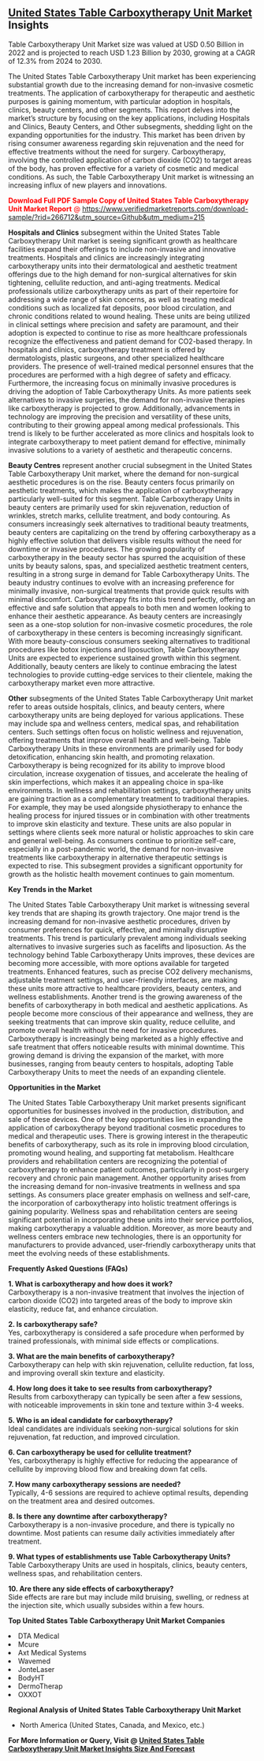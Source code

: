 <h2><a href="https://www.verifiedmarketreports.com/download-sample/?rid=266712&amp;utm_source=Github&amp;utm_medium=215" target="_blank">United States Table Carboxytherapy Unit Market</a> Insights</h2><p>Table Carboxytherapy Unit Market size was valued at USD 0.50 Billion in 2022 and is projected to reach USD 1.23 Billion by 2030, growing at a CAGR of 12.3% from 2024 to 2030.</p><p><p>The United States Table Carboxytherapy Unit market has been experiencing substantial growth due to the increasing demand for non-invasive cosmetic treatments. The application of carboxytherapy for therapeutic and aesthetic purposes is gaining momentum, with particular adoption in hospitals, clinics, beauty centers, and other segments. This report delves into the market’s structure by focusing on the key applications, including Hospitals and Clinics, Beauty Centers, and Other subsegments, shedding light on the expanding opportunities for the industry. This market has been driven by rising consumer awareness regarding skin rejuvenation and the need for effective treatments without the need for surgery. Carboxytherapy, involving the controlled application of carbon dioxide (CO2) to target areas of the body, has proven effective for a variety of cosmetic and medical conditions. As such, the Table Carboxytherapy Unit market is witnessing an increasing influx of new players and innovations. <p><span class=""><span style="color: #ff0000;"><strong>Download Full PDF Sample Copy of United States Table Carboxytherapy Unit Market Report</strong> @ </span><a href="https://www.verifiedmarketreports.com/download-sample/?rid=266712&amp;utm_source=Github&amp;utm_medium=215" target="_blank">https://www.verifiedmarketreports.com/download-sample/?rid=266712&amp;utm_source=Github&amp;utm_medium=215</a></span></p></p> <p><strong>Hospitals and Clinics</strong> subsegment within the United States Table Carboxytherapy Unit market is seeing significant growth as healthcare facilities expand their offerings to include non-invasive and innovative treatments. Hospitals and clinics are increasingly integrating carboxytherapy units into their dermatological and aesthetic treatment offerings due to the high demand for non-surgical alternatives for skin tightening, cellulite reduction, and anti-aging treatments. Medical professionals utilize carboxytherapy units as part of their repertoire for addressing a wide range of skin concerns, as well as treating medical conditions such as localized fat deposits, poor blood circulation, and chronic conditions related to wound healing. These units are being utilized in clinical settings where precision and safety are paramount, and their adoption is expected to continue to rise as more healthcare professionals recognize the effectiveness and patient demand for CO2-based therapy. In hospitals and clinics, carboxytherapy treatment is offered by dermatologists, plastic surgeons, and other specialized healthcare providers. The presence of well-trained medical personnel ensures that the procedures are performed with a high degree of safety and efficacy. Furthermore, the increasing focus on minimally invasive procedures is driving the adoption of Table Carboxytherapy Units. As more patients seek alternatives to invasive surgeries, the demand for non-invasive therapies like carboxytherapy is projected to grow. Additionally, advancements in technology are improving the precision and versatility of these units, contributing to their growing appeal among medical professionals. This trend is likely to be further accelerated as more clinics and hospitals look to integrate carboxytherapy to meet patient demand for effective, minimally invasive solutions to a variety of aesthetic and therapeutic concerns. <p><strong>Beauty Centres</strong> represent another crucial subsegment in the United States Table Carboxytherapy Unit market, where the demand for non-surgical aesthetic procedures is on the rise. Beauty centers focus primarily on aesthetic treatments, which makes the application of carboxytherapy particularly well-suited for this segment. Table Carboxytherapy Units in beauty centers are primarily used for skin rejuvenation, reduction of wrinkles, stretch marks, cellulite treatment, and body contouring. As consumers increasingly seek alternatives to traditional beauty treatments, beauty centers are capitalizing on the trend by offering carboxytherapy as a highly effective solution that delivers visible results without the need for downtime or invasive procedures. The growing popularity of carboxytherapy in the beauty sector has spurred the acquisition of these units by beauty salons, spas, and specialized aesthetic treatment centers, resulting in a strong surge in demand for Table Carboxytherapy Units. The beauty industry continues to evolve with an increasing preference for minimally invasive, non-surgical treatments that provide quick results with minimal discomfort. Carboxytherapy fits into this trend perfectly, offering an effective and safe solution that appeals to both men and women looking to enhance their aesthetic appearance. As beauty centers are increasingly seen as a one-stop solution for non-invasive cosmetic procedures, the role of carboxytherapy in these centers is becoming increasingly significant. With more beauty-conscious consumers seeking alternatives to traditional procedures like botox injections and liposuction, Table Carboxytherapy Units are expected to experience sustained growth within this segment. Additionally, beauty centers are likely to continue embracing the latest technologies to provide cutting-edge services to their clientele, making the carboxytherapy market even more attractive. <p><strong>Other</strong> subsegments of the United States Table Carboxytherapy Unit market refer to areas outside hospitals, clinics, and beauty centers, where carboxytherapy units are being deployed for various applications. These may include spa and wellness centers, medical spas, and rehabilitation centers. Such settings often focus on holistic wellness and rejuvenation, offering treatments that improve overall health and well-being. Table Carboxytherapy Units in these environments are primarily used for body detoxification, enhancing skin health, and promoting relaxation. Carboxytherapy is being recognized for its ability to improve blood circulation, increase oxygenation of tissues, and accelerate the healing of skin imperfections, which makes it an appealing choice in spa-like environments. In wellness and rehabilitation settings, carboxytherapy units are gaining traction as a complementary treatment to traditional therapies. For example, they may be used alongside physiotherapy to enhance the healing process for injured tissues or in combination with other treatments to improve skin elasticity and texture. These units are also popular in settings where clients seek more natural or holistic approaches to skin care and general well-being. As consumers continue to prioritize self-care, especially in a post-pandemic world, the demand for non-invasive treatments like carboxytherapy in alternative therapeutic settings is expected to rise. This subsegment provides a significant opportunity for growth as the holistic health movement continues to gain momentum. <p><strong>Key Trends in the Market</strong></p> <p>The United States Table Carboxytherapy Unit market is witnessing several key trends that are shaping its growth trajectory. One major trend is the increasing demand for non-invasive aesthetic procedures, driven by consumer preferences for quick, effective, and minimally disruptive treatments. This trend is particularly prevalent among individuals seeking alternatives to invasive surgeries such as facelifts and liposuction. As the technology behind Table Carboxytherapy Units improves, these devices are becoming more accessible, with more options available for targeted treatments. Enhanced features, such as precise CO2 delivery mechanisms, adjustable treatment settings, and user-friendly interfaces, are making these units more attractive to healthcare providers, beauty centers, and wellness establishments. Another trend is the growing awareness of the benefits of carboxytherapy in both medical and aesthetic applications. As people become more conscious of their appearance and wellness, they are seeking treatments that can improve skin quality, reduce cellulite, and promote overall health without the need for invasive procedures. Carboxytherapy is increasingly being marketed as a highly effective and safe treatment that offers noticeable results with minimal downtime. This growing demand is driving the expansion of the market, with more businesses, ranging from beauty centers to hospitals, adopting Table Carboxytherapy Units to meet the needs of an expanding clientele. <p><strong>Opportunities in the Market</strong></p> <p>The United States Table Carboxytherapy Unit market presents significant opportunities for businesses involved in the production, distribution, and sale of these devices. One of the key opportunities lies in expanding the application of carboxytherapy beyond traditional cosmetic procedures to medical and therapeutic uses. There is growing interest in the therapeutic benefits of carboxytherapy, such as its role in improving blood circulation, promoting wound healing, and supporting fat metabolism. Healthcare providers and rehabilitation centers are recognizing the potential of carboxytherapy to enhance patient outcomes, particularly in post-surgery recovery and chronic pain management. Another opportunity arises from the increasing demand for non-invasive treatments in wellness and spa settings. As consumers place greater emphasis on wellness and self-care, the incorporation of carboxytherapy into holistic treatment offerings is gaining popularity. Wellness spas and rehabilitation centers are seeing significant potential in incorporating these units into their service portfolios, making carboxytherapy a valuable addition. Moreover, as more beauty and wellness centers embrace new technologies, there is an opportunity for manufacturers to provide advanced, user-friendly carboxytherapy units that meet the evolving needs of these establishments. <p><strong>Frequently Asked Questions (FAQs)</strong></p> <p><strong>1. What is carboxytherapy and how does it work?</strong><br>Carboxytherapy is a non-invasive treatment that involves the injection of carbon dioxide (CO2) into targeted areas of the body to improve skin elasticity, reduce fat, and enhance circulation.</p> <p><strong>2. Is carboxytherapy safe?</strong><br>Yes, carboxytherapy is considered a safe procedure when performed by trained professionals, with minimal side effects or complications.</p> <p><strong>3. What are the main benefits of carboxytherapy?</strong><br>Carboxytherapy can help with skin rejuvenation, cellulite reduction, fat loss, and improving overall skin texture and elasticity.</p> <p><strong>4. How long does it take to see results from carboxytherapy?</strong><br>Results from carboxytherapy can typically be seen after a few sessions, with noticeable improvements in skin tone and texture within 3-4 weeks.</p> <p><strong>5. Who is an ideal candidate for carboxytherapy?</strong><br>Ideal candidates are individuals seeking non-surgical solutions for skin rejuvenation, fat reduction, and improved circulation.</p> <p><strong>6. Can carboxytherapy be used for cellulite treatment?</strong><br>Yes, carboxytherapy is highly effective for reducing the appearance of cellulite by improving blood flow and breaking down fat cells.</p> <p><strong>7. How many carboxytherapy sessions are needed?</strong><br>Typically, 4-6 sessions are required to achieve optimal results, depending on the treatment area and desired outcomes.</p> <p><strong>8. Is there any downtime after carboxytherapy?</strong><br>Carboxytherapy is a non-invasive procedure, and there is typically no downtime. Most patients can resume daily activities immediately after treatment.</p> <p><strong>9. What types of establishments use Table Carboxytherapy Units?</strong><br>Table Carboxytherapy Units are used in hospitals, clinics, beauty centers, wellness spas, and rehabilitation centers.</p> <p><strong>10. Are there any side effects of carboxytherapy?</strong><br>Side effects are rare but may include mild bruising, swelling, or redness at the injection site, which usually subsides within a few hours.</p></p><p><strong>Top United States Table Carboxytherapy Unit Market Companies</strong></p><div data-test-id=""><p><li>DTA Medical</li><li> Mcure</li><li> Axt Medical Systems</li><li> Wavemed</li><li> JonteLaser</li><li> BodyHT</li><li> DermoTherap</li><li> OXXOT</li></p><div><strong>Regional Analysis of&nbsp;United States Table Carboxytherapy Unit Market</strong></div><ul><li dir="ltr"><p dir="ltr">North America&nbsp;(United States, Canada, and Mexico, etc.)</p></li></ul><p><strong>For More Information or Query, Visit @&nbsp;</strong><strong><a href="https://www.verifiedmarketreports.com/product/table-carboxytherapy-unit-market/?utm_source=Github&amp;utm_medium=215" target="_blank">United States Table Carboxytherapy Unit Market Insights Size And Forecast</a></strong></p></div>
